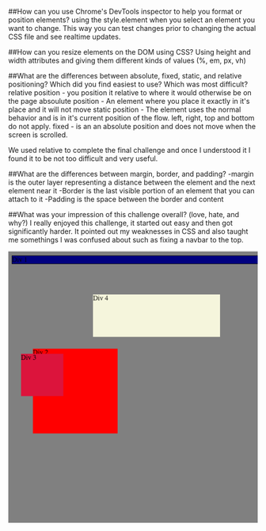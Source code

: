 ##How can you use Chrome's DevTools inspector to help you format or position elements?
  using the style.element when you select an element you want to change. This way you can test changes prior to changing the actual CSS file and see realtime updates.

##How can you resize elements on the DOM using CSS?
  Using height and width attributes and giving them different kinds of values (%, em, px, vh)

##What are the differences between absolute, fixed, static, and relative positioning? Which did you find easiest to use? Which was most difficult?
  relative position - you position it relative to where it would otherwise be on the page
  absoulute position - An element where you place it exactly in it's place and it will not move
  static position - The element uses the normal behavior and is in it's current position of the flow. left, right, top and bottom do not apply.
  fixed - is an an absolute position and does not move when the screen is scrolled.

  We used relative to complete the final challenge and once I understood it I found it to be not too difficult and very useful.

##What are the differences between margin, border, and padding?
  -margin is the outer layer representing a distance between the element and the next element near it
  -Border is the last visible portion of an element that you can attach to it
  -Padding is the space between the border and content

##What was your impression of this challenge overall? (love, hate, and why?)
  I really enjoyed this challenge, it started out easy and then got significantly harder. It pointed out my weaknesses in CSS and also taught me somethings I was confused about such as fixing a navbar to the top.
  
  !["1.png"](imgs/1.png "1")
